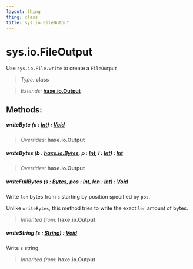 ```yaml
---
layout: thing
thing: class
title: sys.io.FileOutput
---
```

# sys.io.FileOutput

Use <code>sys.io.File.write</code> to create a <code>FileOutput</code>



> *Type:* **class**

> *Extends:* **[haxe.io.Output](Output.html)**




## Methods:


##### **writeByte** (c : <a href="../../Int.html" class="type">Int</a>) : <a href="../../Void.html" class="type">Void</a>

> *Overrides:* **haxe.io.Output**



##### **writeBytes** (b : <a href="../../haxe/io/Bytes.html" class="type">haxe.io.Bytes</a>, p : <a href="../../Int.html" class="type">Int</a>, l : <a href="../../Int.html" class="type">Int</a>) : <a href="../../Int.html" class="type">Int</a>

> *Overrides:* **haxe.io.Output**



##### **writeFullBytes** (s : <a href="../../haxe/io/Bytes.html" class="type">Bytes</a>, pos : <a href="../../Int.html" class="type">Int</a>, len : <a href="../../Int.html" class="type">Int</a>) : <a href="../../Void.html" class="type">Void</a>

Write `len` bytes from `s` starting by position specified by `pos`.

Unlike `writeBytes`, this method tries to write the exact `len` amount of bytes.

> *Inherited from:* **haxe.io.Output**









##### **writeString** (s : <a href="../../String.html" class="type">String</a>) : <a href="../../Void.html" class="type">Void</a>

Write `s` string.

> *Inherited from:* **haxe.io.Output**









